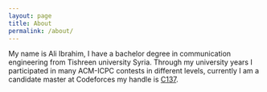 ```yaml
---
layout: page
title: About
permalink: /about/
---
```


My name is Ali Ibrahim, I have a bachelor degree in communication engineering
from Tishreen university Syria. Through my university years I participated in
many ACM-ICPC contests in different levels, currently I am a candidate master at
Codeforces my handle is [C137](https://codeforces.com/profile/C137).
